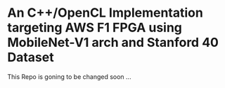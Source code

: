 # An C++/OpenCL Implementation targeting AWS F1 FPGA using MobileNet-V1 arch and Stanford 40 Dataset


This Repo is goning to be changed soon ...

